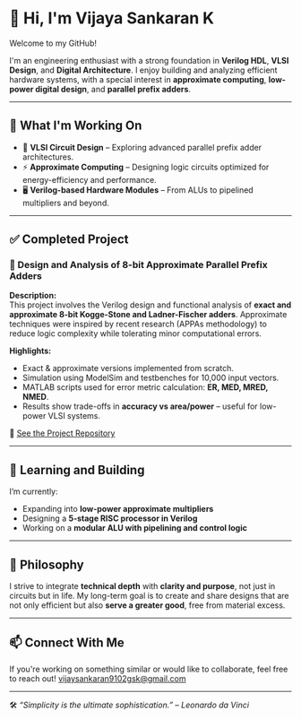 # 👋 Hi, I'm Vijaya Sankaran K

Welcome to my GitHub!

I'm an engineering enthusiast with a strong foundation in **Verilog HDL**, **VLSI Design**, and **Digital Architecture**.
I enjoy building and analyzing efficient hardware systems, with a special interest in **approximate computing**, **low-power digital design**, and **parallel prefix adders**.

---

## 🔧 What I'm Working On

- 🧠 **VLSI Circuit Design** – Exploring advanced parallel prefix adder architectures.
- ⚡ **Approximate Computing** – Designing logic circuits optimized for energy-efficiency and performance.
- 🖥️ **Verilog-based Hardware Modules** – From ALUs to pipelined multipliers and beyond.

---

## ✅ Completed Project

### 🎯 Design and Analysis of 8-bit Approximate Parallel Prefix Adders

**Description:**  
This project involves the Verilog design and functional analysis of **exact and approximate 8-bit Kogge-Stone and Ladner-Fischer adders**.
Approximate techniques were inspired by recent research (APPAs methodology) to reduce logic complexity while tolerating minor computational errors.

**Highlights:**
- Exact & approximate versions implemented from scratch.
- Simulation using ModelSim and testbenches for 10,000 input vectors.
- MATLAB scripts used for error metric calculation: **ER, MED, MRED, NMED**.
- Results show trade-offs in **accuracy vs area/power** – useful for low-power VLSI systems.

📁 [See the Project Repository](https://github.com/vijayasankarankarthik/Approximate_parallel_prefix_adders.git) 

---

## 🌱 Learning and Building

I’m currently:
- Expanding into **low-power approximate multipliers**
- Designing a **5-stage RISC processor in Verilog**
- Working on a **modular ALU with pipelining and control logic**

---

## 🌿 Philosophy

I strive to integrate **technical depth** with **clarity and purpose**, not just in circuits but in life. 
My long-term goal is to create and share designs that are not only efficient but also **serve a greater good**, free from material excess.

---

## 📫 Connect With Me

If you're working on something similar or would like to collaborate, feel free to reach out!
vijaysankaran9102gsk@gmail.com

---

🛠️ *“Simplicity is the ultimate sophistication.” – Leonardo da Vinci*
